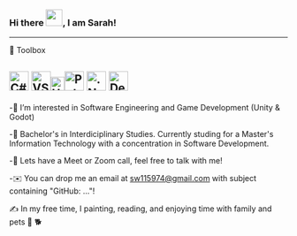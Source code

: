 
### Hi there <img src="https://raw.githubusercontent.com/MartinHeinz/MartinHeinz/master/wave.gif" width="30px">, I am Sarah!


---

🧰 Toolbox

<img src="https://cdn.worldvectorlogo.com/logos/c--4.svg" alt="C# Logo" width="35" height="35"/> <img src="https://cdn.worldvectorlogo.com/logos/visual-studio-code-1.svg" alt="VSCLogo" width="35" height="35"/><img src="https://cdn.worldvectorlogo.com/logos/unity-69.svg" alt=" UnityLogo" width="25" height="25"/><img src="https://cdn.worldvectorlogo.com/logos/python-5.svg" alt="PythonLogo" width="35" height="35"/> <img src="https://cdn.worldvectorlogo.com/logos/dot-net-core-7.svg" alt=".NetLogo" width="35" height="35"/> <img src="https://cdn.worldvectorlogo.com/logos/debian.svg" alt="DebianLogo" width="35" height="35"/> 
---

-👀 I’m interested in Software Engineering and Game Development (Unity & Godot) 

-🧮 Bachelor's in Interdiciplinary Studies. Currently studing for a Master's Information Technology with a concentration in Software Development.

-💬  Lets have a Meet or Zoom call, feel free to talk with me!

-✉️  You can drop me an email at sw115974@gmail.com with subject containing "GitHub: ..."! 

✍️  In my free time, I painting, reading, and enjoying time with family and pets 🦜 🐕



<!---
andromedamoon-stack/andromedamoon-stack is a ✨ special ✨ repository because its `README.md` (this file) appears on your GitHub profile.
You can click the Preview link to take a look at your changes.
--->
